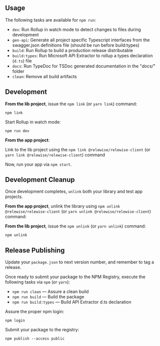 ## Usage

The following tasks are available for `npm run`:

- `dev`: Run Rollup in watch mode to detect changes to files during development
- `gen-api`: Generate all project specific Typescript interfaces from the swagger.json definitions file (should be run before build:types)
- `build`: Run Rollup to build a production release distributable
- `build:types`: Run Microsoft API Extractor to rollup a types declaration (`d.ts`) file 
- `docs`: Run TypeDoc for TSDoc generated documentation in the "*docs/*" folder
- `clean`: Remove all build artifacts

## Development

**From the lib project**, issue the `npm link` (or `yarn link`) command:

```
npm link
```

Start Rollup in watch mode:

```
npm run dev
```

**From the app project**:

Link to the lib project using the `npm link @relewise/relewise-client` (or `yarn link @relewise/relewise-client`) command

Now, run your app via `npm start`.

## Development Cleanup

Once development completes, `unlink` both your library and test app projects.

**From the app project**, unlink the library using `npm unlink @relewise/relewise-client` (or `yarn unlink @relewise/relewise-client`) command:

**From the lib project**, issue the `npm unlink` (or `yarn unlink`) command:

```
npm unlink
```

## Release Publishing

Update your `package.json` to next version number, and remember to tag a release.

Once ready to submit your package to the NPM Registry, execute the following tasks via `npm` (or `yarn`):

- `npm run clean` &mdash; Assure a clean build
- `npm run build` &mdash; Build the package
- `npm run build:types` &mdash; Build API Extractor d.ts declaration

Assure the proper npm login:

```
npm login
```

Submit your package to the registry:

```
npm publish --access public
```
